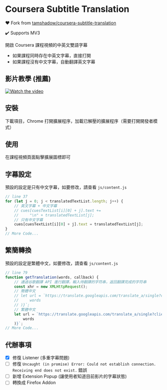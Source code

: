 # Coursera Subtitle Translation

❤️ Fork from [tamshadow/coursera-subtitle-translation](https://github.com/tamshadow/coursera-subtitle-translation)

✔️ Supports MV3

開啟 Coursera 課程視頻的中英文雙語字幕

-   如果課程同時存在中英文字幕，直接打開
-   如果課程沒有中文字幕，自動翻譯英文字幕

## 影片教學 (推薦)

[![Watch the video](https://img.youtube.com/vi/-7baeklVEow/default.jpg)](https://youtu.be/-7baeklVEow)

## 安裝

下載項目，Chrome 打開擴展程序，加載已解壓的擴展程序（需要打開開發者模式）

## 使用

在課程視頻頁面點擊擴展圖標即可

## 字幕設定

預設的設定是只有中文字幕，如要修改，請查看 `js/content.js`

```js
// line 37
for (let j = 0; j < translatedTextList.length; j++) {
    // 英文字幕 + 中文字幕
    // cues[cuesTextList[i][0] + j].text +=
    //     "\n" + translatedTextList[j];
    // 只有中文字幕
    cues[cuesTextList[i][0] + j].text = translatedTextList[j];
}
// More Code...
```

## 繁簡轉換

預設的設定是繁體中文，如要修改，請查看 `js/content.js`

```js
// line 79
function getTranslation(words, callback) {
    // 通過谷歌翻譯 API 進行翻譯，輸入待翻譯的字符串，返回翻譯完成的字符串
    const xhr = new XMLHttpRequest();
    // 簡體中文
    // let url = `https://translate.googleapis.com/translate_a/single?client=gtx&sl=en&tl=zh&dt=t&q=${encodeURI(
    //     words
    // )}`;
    // 繁體中文
    let url = `https://translate.googleapis.com/translate_a/single?client=gtx&sl=en&tl=zh-tw&dt=t&q=${encodeURI(
        words
    )}`;
// More Code...
```

## 代辦事項

-   [x] 修復 Listener (多重字幕問題)
-   [ ] 修復 `Uncaught (in promise) Error: Could not establish connection. Receiving end does not exist.` 錯誤
-   [ ] 新增 Extension Popup (讓使用者知道目前影片的字幕狀態)
-   [ ] 轉換成 Firefox Addon
